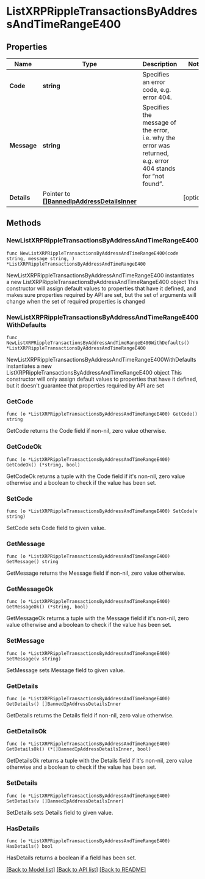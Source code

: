 # ListXRPRippleTransactionsByAddressAndTimeRangeE400

## Properties

Name | Type | Description | Notes
------------ | ------------- | ------------- | -------------
**Code** | **string** | Specifies an error code, e.g. error 404. | 
**Message** | **string** | Specifies the message of the error, i.e. why the error was returned, e.g. error 404 stands for “not found”. | 
**Details** | Pointer to [**[]BannedIpAddressDetailsInner**](BannedIpAddressDetailsInner.md) |  | [optional] 

## Methods

### NewListXRPRippleTransactionsByAddressAndTimeRangeE400

`func NewListXRPRippleTransactionsByAddressAndTimeRangeE400(code string, message string, ) *ListXRPRippleTransactionsByAddressAndTimeRangeE400`

NewListXRPRippleTransactionsByAddressAndTimeRangeE400 instantiates a new ListXRPRippleTransactionsByAddressAndTimeRangeE400 object
This constructor will assign default values to properties that have it defined,
and makes sure properties required by API are set, but the set of arguments
will change when the set of required properties is changed

### NewListXRPRippleTransactionsByAddressAndTimeRangeE400WithDefaults

`func NewListXRPRippleTransactionsByAddressAndTimeRangeE400WithDefaults() *ListXRPRippleTransactionsByAddressAndTimeRangeE400`

NewListXRPRippleTransactionsByAddressAndTimeRangeE400WithDefaults instantiates a new ListXRPRippleTransactionsByAddressAndTimeRangeE400 object
This constructor will only assign default values to properties that have it defined,
but it doesn't guarantee that properties required by API are set

### GetCode

`func (o *ListXRPRippleTransactionsByAddressAndTimeRangeE400) GetCode() string`

GetCode returns the Code field if non-nil, zero value otherwise.

### GetCodeOk

`func (o *ListXRPRippleTransactionsByAddressAndTimeRangeE400) GetCodeOk() (*string, bool)`

GetCodeOk returns a tuple with the Code field if it's non-nil, zero value otherwise
and a boolean to check if the value has been set.

### SetCode

`func (o *ListXRPRippleTransactionsByAddressAndTimeRangeE400) SetCode(v string)`

SetCode sets Code field to given value.


### GetMessage

`func (o *ListXRPRippleTransactionsByAddressAndTimeRangeE400) GetMessage() string`

GetMessage returns the Message field if non-nil, zero value otherwise.

### GetMessageOk

`func (o *ListXRPRippleTransactionsByAddressAndTimeRangeE400) GetMessageOk() (*string, bool)`

GetMessageOk returns a tuple with the Message field if it's non-nil, zero value otherwise
and a boolean to check if the value has been set.

### SetMessage

`func (o *ListXRPRippleTransactionsByAddressAndTimeRangeE400) SetMessage(v string)`

SetMessage sets Message field to given value.


### GetDetails

`func (o *ListXRPRippleTransactionsByAddressAndTimeRangeE400) GetDetails() []BannedIpAddressDetailsInner`

GetDetails returns the Details field if non-nil, zero value otherwise.

### GetDetailsOk

`func (o *ListXRPRippleTransactionsByAddressAndTimeRangeE400) GetDetailsOk() (*[]BannedIpAddressDetailsInner, bool)`

GetDetailsOk returns a tuple with the Details field if it's non-nil, zero value otherwise
and a boolean to check if the value has been set.

### SetDetails

`func (o *ListXRPRippleTransactionsByAddressAndTimeRangeE400) SetDetails(v []BannedIpAddressDetailsInner)`

SetDetails sets Details field to given value.

### HasDetails

`func (o *ListXRPRippleTransactionsByAddressAndTimeRangeE400) HasDetails() bool`

HasDetails returns a boolean if a field has been set.


[[Back to Model list]](../README.md#documentation-for-models) [[Back to API list]](../README.md#documentation-for-api-endpoints) [[Back to README]](../README.md)


